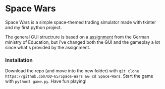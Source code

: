# Space Wars

Space Wars is a simple space-themed trading simulator made with tkinter and my first python project.

The general GUI structrure is based on a [assignment](https://informatik.bildung-rp.de/fileadmin/user_upload/informatik.bildung-rp.de/Fortbildung/FB_SpieleProgrammieren/SPIELE-171017-Jakobs_Modul1SpiceWars.pdf) from the German ministry of Education, but i've changed both the GUI and the gameplay a lot since what's provided by the assignment.

### Installation
Download the repo (and move into the new folder) with `git clone https://github.com/DD-65/Space-Wars && cd Space-Wars`.
Start the game with `python3 game.py`. 
Have fun playing!
